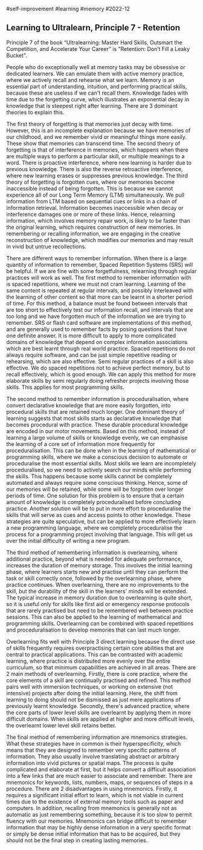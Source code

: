 #self-improvement
#learning 
#memory
#2022-12

## Learning to Ultralearn, Principle 7 - Retention

Principle 7 of the book “Ultralearning: Master Hard Skills, Outsmart the Competition, and Accelerate Your Career” is "Retention: Don’t Fill a Leaky Bucket".  

People who do exceptionally well at memory tasks may be obsessive or dedicated learners.  We can emulate them with active memory practice, where we actively recall and rehearse what we learn.  Memory is an essential part of understanding, intuition, and performing practical skills, because these are useless if we can't recall them.  Knowledge fades with time due to the forgetting curve, which illustrates an exponential decay in knowledge that is steepest right after learning.  There are 3 dominant theories to explain this.  

The first theory of forgetting is that memories just decay with time.  However, this is an incomplete explanation because we have memories of our childhood, and we remember vivid or meaningful things more easily.  These show that memories can transcend time.  The second theory of forgetting is that of interference in memories, which happens when there are multiple ways to perform a particular skill, or multiple meanings to a word.  There is proactive interference, where new learning is harder due to previous knowledge.  There is also the reverse retroactive interference, where new learning erases or suppresses previous knowledge.  The third theory of forgetting is forgotten cues, where our memories become inaccessible instead of being forgotten.  This is because we cannot experience all of our Long Term Memory (LTM) simultaneously.  We pull information from LTM based on sequential cues or links in a chain of information retrieval.  Information becomes inaccessible when decay or interference damages one or more of these links.  Hence, relearning information, which involves memory repair work, is likely to be faster than the original learning, which requires construction of new memories.  In remembering or recalling information, we are engaging in the creative reconstruction of knowledge, which modifies our memories and may result in vivid but untrue recollections.  

There are different ways to remember information.  When there is a large quantity of information to remember, Spaced Repetition Systems (SRS) will be helpful.  If we are fine with some forgetfulness, relearning through regular practices will work as well.  The first method to remember information with is spaced repetitions, where we must not cram learning.  Learning of the same content is repeated at regular intervals, and possibly interleaved with the learning of other content so that more can be learnt in a shorter period of time.  For this method, a balance must be found between intervals that are too short to effectively test our information recall, and intervals that are too long and we have forgotten much of the information we are trying to remember.  SRS or flash card software are implementations of this method, and are generally used to remember facts by posing questions that have one definite answer.  It is more difficult to apply to more complicated domains of knowledge that depend on complex information associations which are best learnt through real world practice.  Spaced repetitions do not always require software, and can be just simple repetitive reading or rehearsing, which are also effective.  Semi regular practices of a skill is also effective.  We do spaced repetitions not to achieve perfect memory, but to recall effectively, which is good enough.  We can apply this method for more elaborate skills by semi regularly doing refresher projects involving those skills.  This applies for most programming skills.  

The second method to remember information is proceduralisation, where convert declarative knowledge that are more easily forgotten, into procedural skills that are retained much longer.  One dominant theory of learning suggests that most skills starts as declarative knowledge that becomes procedural with practice.  These durable procedural knowledge are encoded in our motor movements.  Based on this method, instead of learning a large volume of skills or knowledge evenly, we can emphasise the learning of a core set of information more frequently for proceduralisation.  This can be done when in the learning of mathematical or programming skills, where we make a conscious decision to automate or proceduralise the most essential skills.  Most skills we learn are incompletely proceduralised, so we need to actively search our minds while performing the skills.  This happens because some skills cannot be completely automated and always require some conscious thinking.  Hence, some of our memories will be retained, while some will be forgotten over longer periods of time.  One solution for this problem is to ensure that a certain amount of knowledge is completely proceduralised before concluding practice.  Another solution will be to put in more effort to proceduralise the skills that will serve as cues and access points to other knowledge.  These strategies are quite speculative, but can be applied to more effectively learn a new programming language, where we completely proceduralise the process for a programming project involving that language.  This will get us over the initial difficulty of writing a new program.  

The third method of remembering information is overlearning, where additional practice, beyond what is needed for adequate performance, increases the duration of memory storage.  This involves the initial learning phase, where learners starts new and practise until they can perform the task or skill correctly once, followed by the overlearning phase, where practice continues.  When overlearning, there are no improvements to the skill, but the durability of the skill in the learners' minds will be extended.  The typical increase in memory duration due to overlearning is quite short, so it is useful only for skills like first aid or emergency response protocols that are rarely practised but need to be remembered well between practice sessions.  This can also be applied to the learning of mathematical and programming skills.  Overlearning can be combined with spaced repetitions and proceduralisation to develop memories that can last much longer.  

Overlearning fits well with Principle 3 direct learning because the direct use of skills frequently requires overpractising certain core abilities that are central to practical applications.  This can be contrasted with academic learning, where practice is distributed more evenly over the entire curriculum, so that minimum capabilities are achieved in all areas.  There are 2 main methods of overlearning.  Firstly, there is core practice, where the core elements of a skill are continually practised and refined.  This method pairs well with immersion techniques, or working on extensive (not intensive) projects after doing the initial learning.  Here, the shift from learning to doing should not be dismissed as just mere applications of previously learnt knowledge.  Secondly, there's advanced practice, where the core parts of lower level skills are overlearnt by applying them in more difficult domains.  When skills are applied at higher and more difficult levels, the overlearnt lower level skill retains better.  

The final method of remembering information are mnemonics strategies.  What these strategies have in common is their hyperspecificity, which means that they are designed to remember very specific patterns of information.  They also usually involve translating abstract or arbitrary information into vivid pictures or spatial maps.  The process is quite complicated and elaborate at first, but it helps convert a difficult association into a few links that are much easier to associate and remember.  There are mnemonics for keywords, lists, numbers, maps, or sequences of steps in a procedure.  There are 2 disadvantages in using mnemonics.  Firstly, it requires a significant initial effort to learn, which is not viable in current times due to the existence of external memory tools such as paper and computers.  In addition, recalling from mnemonics is generally not as automatic as just remembering something, because it is too slow to permit fluency with our memories.  Mnemonics can bridge difficult to remember information that may be highly dense information in a very specific format or simply be dense initial information that has to be acquired, but they should not be the final step in creating lasting memories.  

